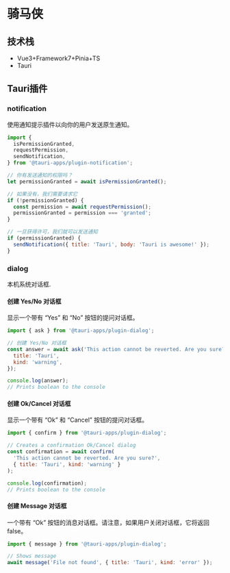 # 骑马侠

## 技术栈
- Vue3+Framework7+Pinia+TS
- Tauri

## Tauri插件
### notification
使用通知提示插件以向你的用户发送原生通知。
```javascript
import {
  isPermissionGranted,
  requestPermission,
  sendNotification,
} from '@tauri-apps/plugin-notification';

// 你有发送通知的权限吗？
let permissionGranted = await isPermissionGranted();

// 如果没有，我们需要请求它
if (!permissionGranted) {
  const permission = await requestPermission();
  permissionGranted = permission === 'granted';
}

// 一旦获得许可，我们就可以发送通知
if (permissionGranted) {
  sendNotification({ title: 'Tauri', body: 'Tauri is awesome!' });
}
```
### dialog
本机系统对话框.
#### 创建 Yes/No 对话框
显示一个带有 “Yes” 和 “No” 按钮的提问对话框。
```javascript
import { ask } from '@tauri-apps/plugin-dialog';

// 创建 Yes/No 对话框
const answer = await ask('This action cannot be reverted. Are you sure?', {
  title: 'Tauri',
  kind: 'warning',
});

console.log(answer);
// Prints boolean to the console
```
#### 创建 Ok/Cancel 对话框
显示一个带有 “Ok” 和 “Cancel” 按钮的提问对话框。
```javascript
import { confirm } from '@tauri-apps/plugin-dialog';

// Creates a confirmation Ok/Cancel dialog
const confirmation = await confirm(
  'This action cannot be reverted. Are you sure?',
  { title: 'Tauri', kind: 'warning' }
);

console.log(confirmation);
// Prints boolean to the console
```
#### 创建 Message 对话框
一个带有 “Ok” 按钮的消息对话框。请注意，如果用户关闭对话框，它将返回 false。
```javascript
import { message } from '@tauri-apps/plugin-dialog';

// Shows message
await message('File not found', { title: 'Tauri', kind: 'error' });
```